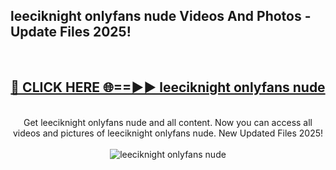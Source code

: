 <h2>leeciknight onlyfans nude Videos And Photos - Update Files 2025!</h2>
<br>
<div align="center">
<h2><a href="https://linkcuts.com/hfmhzwbr" rel="nofollow">🔴 CLICK HERE 🌐==►► leeciknight onlyfans nude</a></h2>
<br>
Get leeciknight onlyfans nude and all content. Now you can access all videos and pictures of leeciknight onlyfans nude. New Updated Files 2025!
<br>
<br>
<a href="https://linkcuts.com/hfmhzwbr" rel="nofollow" data-target="animated-image.originalLink"><img src="https://i.ibb.co.com/WyWwxjT/player-gif2.gif" alt="leeciknight onlyfans nude" style="max-width: 100%; display: inline-block;" data-target="animated-image.originalImage"></a>
</div>
<br>